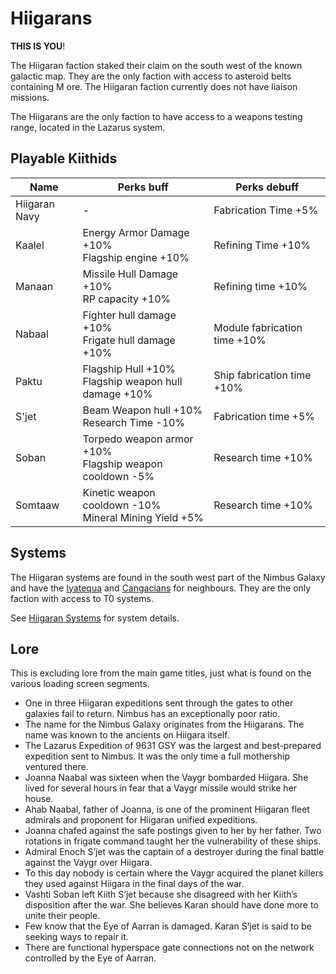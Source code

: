 # Hiigarans

**THIS IS YOU**!

The Hiigaran faction staked their claim on the south west of the known galactic
map. They are the only faction with access to asteroid belts containing M ore.
The Hiigaran faction currently does not have liaison missions.

The Hiigarans are the only faction to have access to a weapons testing range,
located in the Lazarus system.

## Playable Kiithids

|Name         |Perks buff                                                 |Perks debuff                |
|-------------|-----------------------------------------------------------|----------------------------|
|Hiigaran Navy| -                                                         |Fabrication Time +5%        |
|Kaalel       |Energy Armor Damage +10%<br />Flagship engine +10%         |Refining Time +10%          |
|Manaan       |Missile Hull Damage +10%<br />RP capacity +10%             |Refining time +10%          |
|Nabaal       |Fighter hull damage +10%<br />Frigate hull damage +10%     |Module fabrication time +10%|
|Paktu        |Flagship Hull +10%<br />Flagship weapon hull damage +10%   |Ship fabrication time +10%  |
|S'jet        |Beam Weapon hull +10%<br />Research Time -10%              |Fabrication time +5%        |
|Soban        |Torpedo weapon armor +10%<br />Flagship weapon cooldown -5%|Research time +10%          |
|Somtaaw      |Kinetic weapon cooldown -10%<br />Mineral Mining Yield +5% |Research time +10%          |

## Systems

The Hiigaran systems are found in the south west part of the Nimbus Galaxy and
have the [Iyatequa](iyatequa.md) and [Cangacians](cangacian.md) for neighbours.
They are the only faction with access to T0 systems.

See [Hiigaran Systems](../systems/t0.md) for system details.

## Lore

This is excluding lore from the main game titles, just what is found on the
various loading screen segments.

* One in three Hiigaran expeditions sent through the gates to other galaxies
  fail to return. Nimbus has an exceptionally poor ratio.
* The name for the Nimbus Galaxy originates from the Hiigarans. The name was
  known to the ancients on Hiigara itself.
* The Lazarus Expedition of 9631 GSY was the largest and best-prepared
  expedition sent to Nimbus. It was the only time a full mothership ventured
  there.
* Joanna Naabal was sixteen when the Vaygr bombarded Hiigara. She lived for
  several hours in fear that a Vaygr missile would strike her house.
* Ahab Naabal, father of Joanna, is one of the prominent Hiigaran fleet
  admirals and proponent for Hiigaran unified expeditions.
* Joanna chafed against the safe postings given to her by her father. Two
  rotations in frigate command taught her the vulnerability of these ships.
* Admiral Enoch S’jet was the captain of a destroyer during the final battle
  against the Vaygr over Hiigara.
* To this day nobody is certain where the Vaygr acquired the planet killers
  they used against Hiigara in the final days of the war.
* Vashti Soban left Kiith S’jet because she disagreed with her Kiith’s
  disposition after the war. She believes Karan should have done more to unite
  their people.
* Few know that the Eye of Aarran is damaged. Karan S’jet is said to be seeking
  ways to repair it.
* There are functional hyperspace gate connections not on the network
  controlled by the Eye of Aarran.
